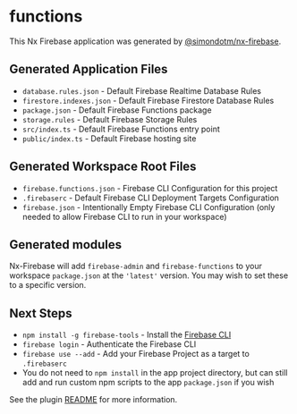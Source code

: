 # functions

This Nx Firebase application was generated by [@simondotm/nx-firebase](https://github.com/simondotm/nx-firebase).

## Generated Application Files

- `database.rules.json` - Default Firebase Realtime Database Rules
- `firestore.indexes.json` - Default Firebase Firestore Database Rules
- `package.json` - Default Firebase Functions package
- `storage.rules` - Default Firebase Storage Rules
- `src/index.ts` - Default Firebase Functions entry point
- `public/index.ts` - Default Firebase hosting site

## Generated Workspace Root Files

- `firebase.functions.json` - Firebase CLI Configuration for this project
- `.firebaserc` - Default Firebase CLI Deployment Targets Configuration
- `firebase.json` - Intentionally Empty Firebase CLI Configuration (only needed to allow Firebase CLI to run in your workspace)

## Generated modules

Nx-Firebase will add `firebase-admin` and `firebase-functions` to your workspace `package.json` at the `'latest'` version. You may wish to set these to a specific version.

## Next Steps

- `npm install -g firebase-tools` - Install the [Firebase CLI](https://firebase.google.com/docs/cli)
- `firebase login` - Authenticate the Firebase CLI
- `firebase use --add` - Add your Firebase Project as a target to `.firebaserc`
- You do not need to `npm install` in the app project directory, but can still add and run custom npm scripts to the app `package.json` if you wish

See the plugin [README](https://github.com/simondotm/nx-firebase/blob/main/README.md) for more information.
